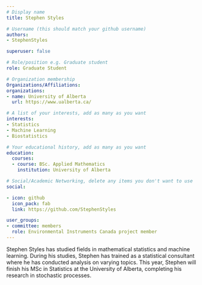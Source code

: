 ```yaml
---
# Display name
title: Stephen Styles

# Username (this should match your github username)
authors:
- StephenStyles

superuser: false

# Role/position e.g. Graduate student
role: Graduate Student

# Organization membership
Organizations/Affiliations:
organizations:
- name: University of Alberta
  url: https://www.ualberta.ca/

# A list of your interests, add as many as you want
interests:
- Statistics
- Machine Learning
- Biostatistics

# Your educational history, add as many as you want
education:
  courses:
  - course: BSc. Applied Mathematics
    institution: University of Alberta

# Social/Academic Networking, delete any items you don't want to use
social:

- icon: github
  icon_pack: fab
  link: https://github.com/StephenStyles

user_groups:
- committee: members
  role: Environmental Instruments Canada project member
---
```

Stephen Styles has studied fields in mathematical statistics and machine learning. During his studies, Stephen has trained as a statistical consultant where he has conducted analysis on varying topics. This year, Stephen will finish his MSc in Statistics at the University of Alberta, completing his research in stochastic processes.
